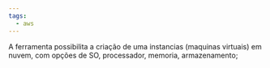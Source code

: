 ```yaml
---
tags:
  - aws
---
```


A ferramenta possibilita a criação de uma instancias (maquinas virtuais) em nuvem, com opções de SO, processador, memoria, armazenamento;